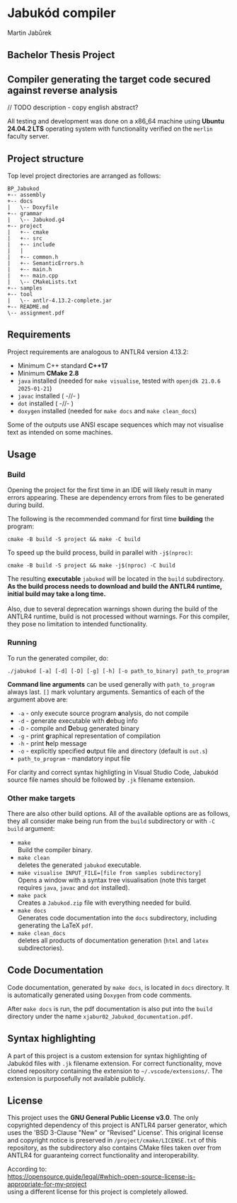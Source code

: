 # Jabukód compiler

Martin Jabůrek

## Bachelor Thesis Project
## Compiler generating the target code secured against reverse analysis

// TODO description - copy english abstract?

All testing and development was done on a x86_64 machine using <b>Ubuntu 24.04.2 LTS</b> operating
system with functionality verified on the `merlin` faculty server.

## Project structure

Top level project directories are arranged as follows:

```
BP_Jabukod
+-- assembly
+-- docs
|   \-- Doxyfile
+-- grammar
|   \-- Jabukod.g4
+-- project
|   +-- cmake
|   +-- src
|   +-- include
|   |
|   +-- common.h
|   +-- SemanticErrors.h
|   +-- main.h
|   +-- main.cpp
|   \-- CMakeLists.txt
+-- samples
+-- tool
|   \-- antlr-4.13.2-complete.jar
+-- README.md
\-- assignment.pdf
```

## Requirements

Project requirements are analogous to ANTLR4 version 4.13.2:

- Minimum C++ standard <b>C++17</b>
- Minimum <b>CMake 2.8</b>
- `java` installed (needed for `make visualise`, tested with `openjdk 21.0.6 2025-01-21`)
- `javac` installed ( -//- )
- `dot` installed ( -//- )
- `doxygen` installed (needed for `make docs` and `make clean_docs`)

Some of the outputs use ANSI escape sequences which may not visualise text as
intended on some machines.

## Usage

### Build

Opening the project for the first time in an IDE will likely result in many errors appearing.
These are dependency errors from files to be generated during build.

The following is the recommended command for first time <b>building</b> the program:

`cmake -B build -S project && make -C build`<br>

To speed up the build process, build in parallel with `-j$(nproc)`:

`cmake -B build -S project && make -j$(nproc) -C build`<br>

The resulting <b>executable</b> `jabukod` will be located in the `build` subdirectory.
<b>
As the build process needs to download and build the ANTLR4 runtime, initial
build may take a long time.
</b>
</br>
</br>
Also, due to several deprecation warnings shown during the build of the ANTLR4 runtime,
build is not processed without warnings. For this compiler, they pose no
limitation to intended functionality.

### Running

To run the generated compiler, do:

`./jabukod [-a] [-d] [-D] [-g] [-h] [-o path_to_binary] path_to_program`

<b>Command line arguments</b> can be used generally with `path_to_program` always last.
`[]` mark voluntary arguments. Semantics of each of the argument above are:

- `-a` - only execute source program <b>a</b>nalysis, do not compile
- `-d` - generate executable with <b>d</b>ebug info
- `-D` - compile and <b>D</b>ebug generated binary
- `-g` - print <b>g</b>raphical representation of compilation
- `-h` - print <b>h</b>elp message
- `-o` - explicitly specified <b>o</b>utput file and directory (default is `out.s`)
- `path_to_program` - mandatory input file

For clarity and correct syntax highligting in Visual Studio Code,
Jabukód source file names should be followed by `.jk` filename extension.

### Other make targets

There are also other build options. All of the available options are as follows, they all consider make being run from
the `build` subdirectory or with `-C build` argument:
- `make` <br> Build the compiler binary.
- `make clean` <br> deletes the generated `jabukod` executable.
- `make visualise INPUT_FILE=[file from samples subdirectory]` <br> Opens a window
with a syntax tree visualisation (note this target requires `java`, `javac` and `dot` installed).
- `make pack` <br> Creates a `Jabukod.zip` file with everything needed for build.
- `make docs` <br> Generates code documentation into the `docs` subdirectory, including generating
the LaTeX `pdf`.
- `make clean_docs` <br> deletes all products of documentation generation (`html` and `latex` subdirectories).

## Code Documentation

Code documentation, generated by `make docs`, is located in `docs` directory.
It is automatically generated using `Doxygen` from code comments.

After `make docs` is run, the pdf documentation is also put into the `build` directory
under the name `xjabur02_Jabukod_documentation.pdf`.

## Syntax highlighting

A part of this project is a custom extension for syntax highlighting of Jabukód files
with `.jk` filename extension. For correct functionality, move cloned repository containing the extension
to `~/.vscode/extensions/`. The extension is purposefully not available publicly.

## License

This project uses the <b>GNU General Public License v3.0</b>. The only copyrighted dependency of this project is
ANTLR4 parser generator, which uses the 'BSD 3-Clause "New" or "Revised" License'.
This original license and copyright notice is preserved in `/project/cmake/LICENSE.txt` of this
repository, as the subdirectory also contains CMake files taken
over from ANTLR4 for guaranteing correct functionality and interoperability.

According to: <br/>
https://opensource.guide/legal/#which-open-source-license-is-appropriate-for-my-project <br/>
using a different license for this project is completely allowed.
